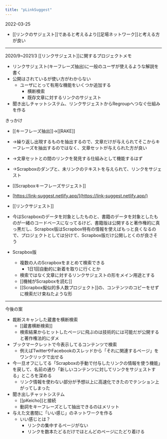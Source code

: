 ```yaml
---
title: "pLinkSuggest"
---
```


2022-03-25
- [[リンクのサジェスト]]であると考えるより[[足場ネットワーク]]と考える方が良い


---
2020/9~2021/3
[[リンクサジェスト]]に関するプロジェクトメモ

- リンクサジェスト(キーフレーズ抽出)に一般のユーザが使えるような解説を書く
- 公開はされているが使い方がわからない
    - ユーザにとって有用な機能をいくつか追加する
        - 横断検索
        - 既存文章に対するリンクのサジェスト
- 聞き出しチャットシステム、リンクサジェストからRegroupへつなぐ仕組みを作る


きっかけ
- [[キーフレーズ抽出]]→[[RAKE]]
- →繰り返し出現するものを抽出するので、文章だけが与えられてそこからキーフレーズを抽出するのではなく、文章セットが与えられた方が良い
- →文章セットとの間のリンクを発見する仕組みとして機能するはず
- →Scrapboxのダンプと、未リンクのテキストを与えられて、リンクをサジェスト

- [[Scrapboxキーフレーズサジェスト]]
- [https://link-suggest.netlify.app/](https://link-suggest.netlify.app/)
- [[リンクサジェスト]]

- 今はScrapboxのデータを対象としたものと、書籍のデータを対象としたものが一緒のコードベースになってるけど、書籍版は公開すると著作権的に真っ黒だし、Scrapbox版はScrapbox特有の情報を使えばもっと良くなるので、プロジェクトとしては分けて、Scrapbox版だけ公開しとくのが良さそう
- Scrapbox版
    - 複数の人のScrapboxをまとめて検索できる
        - 1日1回自動的に新着を取りに行くとか
    - 検索ではなく文章に対するリンクサジェストの形をメイン用途とする
    - [[機械がScrapboxを読む]]
    - [[Scrapbox擬似的多人数プロジェクト]]の、コンテンツのコピーをせずに検索だけ束ねたような形

-----
今後の案
- 裁断スキャンした蔵書を横断検索
    - [[蔵書横断検索]]
    - 検索結果からヒットしたページに飛ぶのは技術的には可能だが公開すると著作権法的にダメ
- ブックマークレットで今表示してるコンテンツで検索
    - 例えばTwitterやFacebookのスレッドから「それに関連するページ」をワンクリックで出せる
- 今一旦オフにしてる「Scrapboxの手動で付与したリンクの情報を使う機能」を戻して、名前の通り「新しいコンテンツに対してリンクをサジェストする」ところを深める
    - リンク情報を使わない部分が予想以上に高速化できたのでテンション上がってしまった
- 聞き出しチャットシステム
    - [[pKeicho]]と接続
    - 動詞をキーフレーズとして抽出できるのはメリット
- 与えた文書間に「いい感じ」のネットワークを作る
    - いい感じとは？
        - リンクの集中するページがない
        - リンクを数本たどるだけでほとんどのページにたどり着ける
